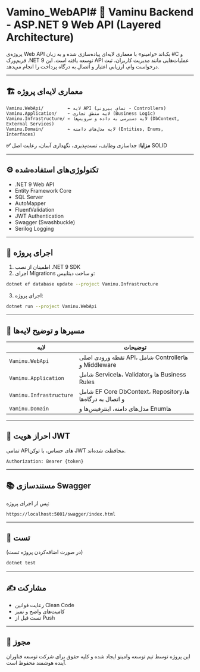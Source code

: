 # Vamino_WebAPI# 💼 Vaminu Backend - ASP.NET 9 Web API (Layered Architecture)

پروژه‌ی Web API بک‌اند «وامینو» با معماری لایه‌ای پیاده‌سازی شده و به زبان #C و فریم‌ورک .NET 9 توسعه یافته است. این API عملیات‌هایی مانند مدیریت کاربران، ثبت درخواست وام، ارزیابی اعتبار و اتصال به درگاه پرداخت را انجام می‌دهد.

---

## 🏗️ معماری لایه‌ای پروژه

```
Vaminu.WebApi/         ← لایه API (نمای بیرونی - Controllers)
Vaminu.Application/    ← لایه منطق تجاری (Business Logic)
Vaminu.Infrastructure/ ← لایه دسترسی به داده و سرویس‌ها (DbContext, External Services)
Vaminu.Domain/         ← لایه مدل‌های دامنه (Entities, Enums, Interfaces)
```

**✅ مزایا:** جداسازی وظایف، تست‌پذیری، نگهداری آسان، رعایت اصل SOLID

---

## ⚙️ تکنولوژی‌های استفاده‌شده

- .NET 9 Web API
- Entity Framework Core
- SQL Server
- AutoMapper
- FluentValidation
- JWT Authentication
- Swagger (Swashbuckle)
- Serilog Logging

---

## 🚀 اجرای پروژه

1. اطمینان از نصب .NET 9 SDK
2. اجرای Migrations و ساخت دیتابیس:

```bash
dotnet ef database update --project Vaminu.Infrastructure
```

3. اجرای پروژه:

```bash
dotnet run --project Vaminu.WebApi
```

---

## 📁 مسیرها و توضیح لایه‌ها

| لایه | توضیحات |
|------|---------|
| `Vaminu.WebApi` | نقطه ورودی اصلی API، شامل Controllerها و Middleware |
| `Vaminu.Application` | شامل Serviceها، Validatorها و Business Rules |
| `Vaminu.Infrastructure` | شامل EF Core DbContext، Repositoryها، و اتصال به درگاه‌ها |
| `Vaminu.Domain` | مدل‌های دامنه، اینترفیس‌ها و Enumها |

---

## 🔑 احراز هویت JWT

تمامی APIهای حساس، با توکن JWT محافظت شده‌اند.

```
Authorization: Bearer {token}
```

---

## 📚 مستندسازی Swagger

پس از اجرای پروژه:

```
https://localhost:5001/swagger/index.html
```

---

## 🧪 تست

(در صورت اضافه‌کردن پروژه تست)

```bash
dotnet test
```

---

## ✍️ مشارکت

- رعایت قوانین Clean Code
- کامیت‌های واضح و تمیز
- تست‌ قبل از Push

---

## 📜 مجوز

این پروژه توسط تیم توسعه وامینو ایجاد شده و کلیه حقوق برای شرکت توسعه فناوران آینده هوشمند محفوظ است.
